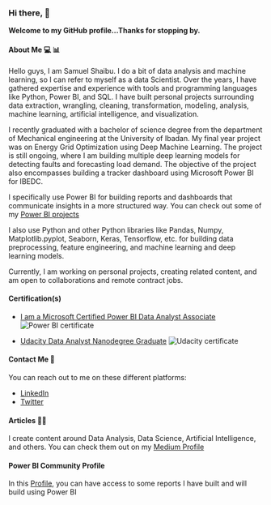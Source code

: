### Hi there, 👋

**Welcome to my GitHub profile...Thanks for stopping by.**

#### About Me 💻 📊

Hello guys, I am Samuel Shaibu. I do a bit of data analysis and machine learning, so I can refer to myself as a data Scientist. Over the years, I have gathered expertise and experience with tools and programming languages like Python, Power BI, and SQL. I have built personal projects surrounding data extraction, wrangling, cleaning, transformation, modeling, analysis, machine learning, artificial intelligence, and visualization.

I recently graduated with a bachelor of science degree from the department of Mechanical engineering at the University of Ibadan. My final year project was on Energy Grid Optimization using Deep Machine Learning. The project is still ongoing, where I am building multiple deep learning models for detecting faults and forecasting load demand. The objective of the project also encompasses building a tracker dashboard using Microsoft Power BI for IBEDC.

I specifically use Power BI for building reports and dashboards that communicate insights in a more structured way. You can check out some of my [Power BI projects](https://community.powerbi.com/t5/user/viewprofilepage/user-id/289450) 

I also use Python and other Python libraries like Pandas, Numpy, Matplotlib.pyplot, Seaborn, Keras, Tensorflow, etc. for building data preprocessing, feature engineering, and machine learning and deep learning models.

Currently, I am working on personal projects, creating related content, and am open to collaborations and remote contract jobs.


#### Certification(s) 

* [I am a Microsoft Certified Power BI Data Analyst Associate](https://www.credly.com/badges/2cf1be6b-24b4-4895-a777-67b0d7b6709c?source=linked_in_profile)
![Power BI certificate](https://user-images.githubusercontent.com/57644935/176925009-e04d1662-0e4f-453e-a3c6-4858ee820597.jpg)

* [Udacity Data Analyst Nanodegree Graduate](https://confirm.udacity.com/VNKDFEG7)
![Udacity certificate](https://user-images.githubusercontent.com/57644935/182566932-3eb8c3a5-cc8f-4ac9-8a57-4501f4f0074c.jpg)


#### Contact Me 📧

You can reach out to me on these different platforms:

* [LinkedIn](https://www.linkedin.com/in/samuel-shaibu-a59622121/)
* [Twitter](https://twitter.com/itz_samietex)

#### Articles ✍🏿

I create content around Data Analysis, Data Science, Artificial Intelligence, and others. You can check them out on my [Medium Profile](https://medium.com/@Samietex)

#### Power BI Community Profile

In this [Profile](https://community.powerbi.com/t5/user/viewprofilepage/user-id/289450), you can have access to some reports I have built and will build using Power BI
